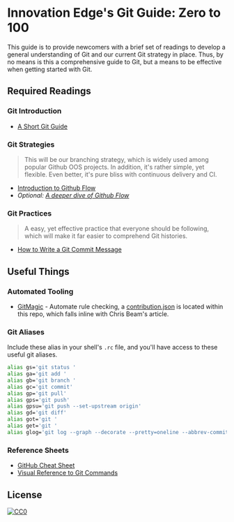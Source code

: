 # Innovation Edge's Git Guide: Zero to 100

This guide is to provide newcomers with a brief set of readings to develop a general understanding of Git and our current Git strategy in place. Thus, by no means is this a comprehensive guide to Git, but a means to be effective when getting started with Git.

## Required Readings
### Git Introduction
- [A Short Git Guide](http://rogerdudler.github.io/git-guide/)

### Git Strategies
> This will be our branching strategy, which is widely used among popular Github OOS projects. In addition, it's rather simple, yet flexible. Even better, it's pure bliss with continuous delivery and CI.

- [Introduction to Github Flow](https://guides.github.com/introduction/flow/)
- *Optional: [A deeper dive of Github Flow](http://scottchacon.com/2011/08/31/github-flow.html)*

### Git Practices
> A easy, yet effective practice that everyone should be following, which will make it far easier to comprehend Git histories.

- [How to Write a Git Commit Message](https://chris.beams.io/posts/git-commit/)

## Useful Things
### Automated Tooling
- [GitMagic](https://app.gitmagic.io/) - Automate rule checking, a [contribution.json](https://github.com/cisco-ie/ie-git-guide/blob/master/contributing.json) is located within this repo, which falls inline with Chris Beam's article.

### Git Aliases
Include these alias in your shell's `.rc` file, and you'll have access to these useful git aliases.

```bash
alias gs='git status '
alias ga='git add '
alias gb='git branch '
alias gc='git commit'
alias gp='git pull'
alias gps='git push'
alias gpsu='git push --set-upstream origin'
alias gd='git diff'
alias got='git '
alias get='git '
alias glog='git log --graph --decorate --pretty=oneline --abbrev-commit --all --date=local'
```

### Reference Sheets
- [GitHub Cheat Sheet](https://github.com/tiimgreen/github-cheat-sheet)
- [Visual Reference to Git Commands](http://marklodato.github.io/visual-git-guide/index-en.html)

## License
[![CC0](http://mirrors.creativecommons.org/presskit/buttons/88x31/svg/cc-zero.svg)](https://creativecommons.org/publicdomain/zero/1.0/)
